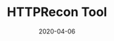 ---
path: "/tutorials/securitypentesttools/httprecon"
date: "2020-04-06"
title: "HTTPRecon Tool"
---